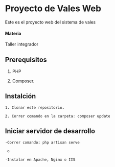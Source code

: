 # Proyecto de Vales Web

Este es el proyecto web del sistema de vales

#### Materia
Taller integrador

## Prerequisitos

1. PHP

2. [Composer](https://getcomposer.org/).

## Instalción

    1. Clonar este repositorio.

    2. Correr comando en la carpeta: composer update 
    
## Iniciar servidor de desarrollo

    -Correr comando: php artisan serve
    
     o
     
    -Instalar en Apache, Nginx o IIS
    


